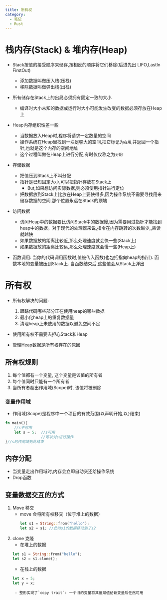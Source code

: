 ```yaml
---
title: 所有权
category:
  - 笔记
  - Rust
---
```


# 栈内存(Stack) & 堆内存(Heap)

- Stack按值的接受顺序来储存,按相反的顺序将它们移除(后进先出 LIFO,LastIn FirstOut)
    - 添加数据叫做压入栈(压栈)
    - 移除数据叫做弹出栈(出栈)

- 所有储存在Stack上的出局必须拥有固定一致的大小
    - 编译时大小未知的数据或运行时大小可能发生改变的数据必须存放在Heap上

- Heap内存组织性差一些
    - 当数据放入Heap时,程序将请求一定数量的空间
    - 操作系统在Heap里找到一块足够大的空间,把它标记为`在用`,并返回一个指针,也就是这个内存的空间地址
    - 这个过程叫做在Heap上进行分配,有时仅仅称之为`分配`
- 存储数据
    - 把值压到Stack上不叫分配
    - 指针是已知固定大小,可以把指针存放在Stack上
        - But,如果想访问实际数据,则必须使用指针进行定位
    - 把数据放到Stack上比放在Heap上要快得多,因为操作系统不需要寻找用来储存数据的空间,那个位置永远在Stack的顶端

- 访问数据
    - 访问Heap中的数据要比访问Stack中的数据慢,因为需要用过指针才能找到heap中的数据。对于现代的处理器来说,指令在内存跳转的次数越少,,熟读就越快
    - 如果数据放的距离比较近,那么处理速度就会快一些(Stack上)
    - 如果数据放的距离比较远,那么处理速度就会慢一些(Heap上)

- 函数调用: 当你的代码调用函数时,值被传入函数(也包括指向heap的指针). 函数本地的变量被压到Stack上. 当函数结束后,这些值会从Stack上弹出

# 所有权
- 所有权解决的问题:
    1. 跟踪代码哪些部分正在使用heap的哪些数据
    2. 最小化heap上的重复数据量
    3. 清理heap上未使用的数据以避免空间不足

- 使用所有权不需要去担心Stack和Heap
- 管理Heap数据是所有权存在的原因

## 所有权规则
1. 每个值都有一个变量, 这个变量是该值的所有者
2. 每个值同时只能有一个所有者
3. 当所有者超出作用域(Scope)时, 该值将被删除

### 变量作用域
- 作用域(Scope)是程序中一个项目的有效范围(以声明开始,以`}`结束)
```rust
fn main(){
    //s不可用
    let s = 5;  //s可用
                //可以对s进行操作
}//s的作用域到此结束
```
## 内存分配
- 当变量走出作用域时,内存会立即自动交还给操作系统
- Drop函数

## 变量数据交互的方式
1. Move 移交
    - move 会将所有权移交（位于堆上的数据）
        ```rust
        let s1 = String::from("hello");
        let s2 = s1; //此时s1的数据移动到了s2
        ```
2. clone 克隆
    - 在堆上的数据
    ```rust
    let s1 = String::from("hello");
    let s2 = s1.clone();
    ```
    - 在栈上的数据
    ```rust
    let x = 5;
    let y = x;
    ```
        - 整形实现了`copy trait`: 一个旧的变量将其值赋值给新变量后任然可用
        
